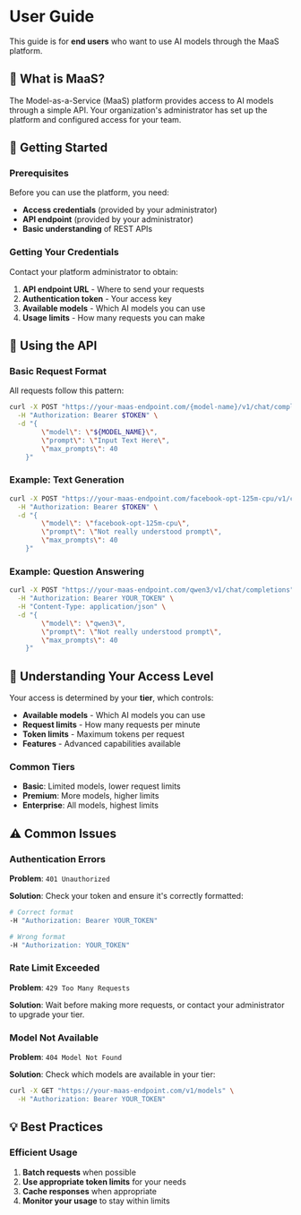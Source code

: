 # User Guide

This guide is for **end users** who want to use AI models through the MaaS platform.

## 🎯 What is MaaS?

The Model-as-a-Service (MaaS) platform provides access to AI models through a simple API. Your organization's administrator has set up the platform and configured access for your team.

## 🚀 Getting Started

### Prerequisites

Before you can use the platform, you need:

- **Access credentials** (provided by your administrator)
- **API endpoint** (provided by your administrator)
- **Basic understanding** of REST APIs

### Getting Your Credentials

Contact your platform administrator to obtain:

1. **API endpoint URL** - Where to send your requests
2. **Authentication token** - Your access key
3. **Available models** - Which AI models you can use
4. **Usage limits** - How many requests you can make

## 📡 Using the API

### Basic Request Format

All requests follow this pattern:

```bash
curl -X POST "https://your-maas-endpoint.com/{model-name}/v1/chat/completions" \
  -H "Authorization: Bearer $TOKEN" \
  -d "{
        \"model\": \"${MODEL_NAME}\",
        \"prompt\": \"Input Text Here\",
        \"max_prompts\": 40
    }"
```

### Example: Text Generation

```bash
curl -X POST "https://your-maas-endpoint.com/facebook-opt-125m-cpu/v1/chat/completions" \
  -H "Authorization: Bearer $TOKEN" \
  -d "{
        \"model\": \"facebook-opt-125m-cpu\",
        \"prompt\": \"Not really understood prompt\",
        \"max_prompts\": 40
    }"
```

### Example: Question Answering

```bash
curl -X POST "https://your-maas-endpoint.com/qwen3/v1/chat/completions" \
  -H "Authorization: Bearer YOUR_TOKEN" \
  -H "Content-Type: application/json" \
  -d "{
        \"model\": \"qwen3\",
        \"prompt\": \"Not really understood prompt\",
        \"max_prompts\": 40
    }"
```

## 🔧 Understanding Your Access Level

Your access is determined by your **tier**, which controls:

- **Available models** - Which AI models you can use
- **Request limits** - How many requests per minute
- **Token limits** - Maximum tokens per request
- **Features** - Advanced capabilities available

### Common Tiers

- **Basic**: Limited models, lower request limits
- **Premium**: More models, higher limits
- **Enterprise**: All models, highest limits

## ⚠️ Common Issues

### Authentication Errors

**Problem**: `401 Unauthorized`

**Solution**: Check your token and ensure it's correctly formatted:
```bash
# Correct format
-H "Authorization: Bearer YOUR_TOKEN"

# Wrong format
-H "Authorization: YOUR_TOKEN"
```

### Rate Limit Exceeded

**Problem**: `429 Too Many Requests`

**Solution**: Wait before making more requests, or contact your administrator to upgrade your tier.

### Model Not Available

**Problem**: `404 Model Not Found`

**Solution**: Check which models are available in your tier:
```bash
curl -X GET "https://your-maas-endpoint.com/v1/models" \
  -H "Authorization: Bearer YOUR_TOKEN"
```

## 💡 Best Practices

### Efficient Usage

1. **Batch requests** when possible
2. **Use appropriate token limits** for your needs
3. **Cache responses** when appropriate
4. **Monitor your usage** to stay within limits

